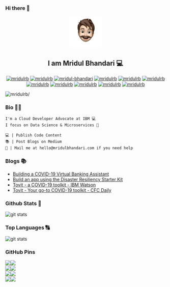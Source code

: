 ### Hi there 👋

<!--
**mridulrb/mridulrb** is a ✨ _special_ ✨ repository because its `README.md` (this file) appears on your GitHub profile.

Here are some ideas to get you started:

- 🔭 I’m currently working on ...
- 🌱 I’m currently learning ...
- 👯 I’m looking to collaborate on ...
- 🤔 I’m looking for help with ...
- 💬 Ask me about ...
- 📫 How to reach me: ...
- 😄 Pronouns: ...
- ⚡ Fun fact: ...
-->

<p align="center">
  <img src="https://raw.githubusercontent.com/mridulrb/mridulrb/master/logo%20-%20400.png" width="100px" height="100px" />
</p>

<h2 align="center"> I am Mridul Bhandari 💻 </h2>
<p align="center">
<a href=https://mridulbhandari.com target="blank"><img align="center" src=https://cdn.jsdelivr.net/npm/simple-icons@3.0.1/icons/about-dot-me.svg alt="mridulrb" height="20" width="20" /></a>
<a href=https://twitter.com/mridulrb target="blank"><img align="center" src=https://cdn.jsdelivr.net/npm/simple-icons@3.0.1/icons/twitter.svg alt="mridulrb" height="20" width="20" /></a>
<a href=https://linkedin.com/in/mridul-bhandari target="blank"><img align="center" src=https://cdn.jsdelivr.net/npm/simple-icons@3.0.1/icons/linkedin.svg alt="mridul-bhandari" height="20" width="20" /></a>
<a href=https://www.medium.com/@mridulrb target="blank"><img align="center" src=https://cdn.jsdelivr.net/npm/simple-icons@3.0.1/icons/medium.svg alt="mridulrb" height="20" width="20" /></a>
<a href=https://stackoverflow.com/story/mridulrb target="blank"><img align="center" src=https://cdn.jsdelivr.net/npm/simple-icons@3.0.1/icons/stackoverflow.svg alt="mridulrb" height="20" width="20" /></a>
<a href=https://www.instagram.com/mridulrb target="blank"><img align="center" src=https://cdn.jsdelivr.net/npm/simple-icons@3.0.1/icons/instagram.svg alt="mridulrb" height="20" width="20" /></a>
<a href=https://codepen.io/mridulrb target="blank"><img align="center" src=https://cdn.jsdelivr.net/npm/simple-icons@3.0.1/icons/codepen.svg alt="mridulrb" height="20" width="20" /></a>
<a href=https://dev.to/mridulrb target="blank"><img align="center" src=https://cdn.jsdelivr.net/npm/simple-icons@3.0.1/icons/dev-dot-to.svg alt="mridulrb" height="20" width="20" /></a>
<a href=https://www.facebook.com/mridulrb target="blank"><img align="center" src=https://cdn.jsdelivr.net/npm/simple-icons@3.0.1/icons/facebook.svg alt="mridulrb" height="20" width="20" /></a>
<a href=https://www.behance.net/mridulbhandari target="blank"><img align="center" src=https://cdn.jsdelivr.net/npm/simple-icons@3.0.1/icons/behance.svg alt="mridulrb" height="20" width="20" /></a>
<a href=https://dribbble.com/mridulrb target="blank"><img align="center" src=https://cdn.jsdelivr.net/npm/simple-icons@3.0.1/icons/dribbble.svg alt="mridulrb" height="20" width="20" /></a>
</p>

<p align="left"> <img src=https://komarev.com/ghpvc/?username=mridulrb alt=mridulrb/> </p>

### Bio 👨‍🦱
```
I'm a Cloud Developer Advocate at IBM 💻 
I focus on Data Science & Microservices 🌈

💻 | Publish Code Content
📚 | Post Blogs on Medium
💬 | Mail me at hello@mridulbhandari.com if you need help
```

### Blogs 📚
- [Building a COVID-19 Virtual Banking Assistant](https://medium.com/ibm-watson/building-a-covid-19-virtual-banking-assistant-cb4252dc1bcc)
- [Build an app using the Disaster Resiliency Starter Kit](https://medium.com/callforcode/on-july-14th-2020-cloud-developer-advocate-mridul-bhandari-from-ibm-developer-and-senior-2a8d2f67c1de)
- [Tovit - a COVID-19 toolkit - IBM Watson](https://medium.com/ibm-watson/tovit-a-covid-19-toolkit-aed5c2fc68d1)
- [Tovit - Your go-to COVID-19 toolkit - CFC Daily](https://medium.com/callforcode/tovit-ae4554bfe92f)

### Github Stats 💯
<img src="https://github-readme-stats.vercel.app/api?username=mridulrb&count_private=true&show_icons=true&theme=highcontrast" alt="git stats">

### Top Languages 🔠
<img src="https://github-readme-stats.vercel.app/api/top-langs/?username=mridulrb&theme=dracula" alt="git stats">

### GitHub Pins

<a href="https://github.com/mridulrb/Tovit">
  <img align="left" src="https://github-readme-stats.vercel.app/api/pin/?username=mridulrb&repo=Tovit&show_owner=True&theme=dark" />
</a>

<a href="https://github.com/mridulrb/Bank-Virtual-Assistant">
  <img align="left" src="https://github-readme-stats.vercel.app/api/pin/?username=mridulrb&repo=Bank-Virtual-Assistant&show_owner=True&theme=radical" />
</a>
<br/>
<a href="https://github.com/mridulrb/Solution-Starter-Kit-Disasters-2020">
  <img align="left" src="https://github-readme-stats.vercel.app/api/pin/?username=mridulrb&repo=Solution-Starter-Kit-Disasters-2020&show_owner=True&theme=cobalt" />
</a>

<a href="https://github.com/mridulrb/node-red-contrib-twc-covid19-tracker">
  <img align="left" src="https://github-readme-stats.vercel.app/api/pin/?username=mridulrb&repo=node-red-contrib-twc-covid19-tracker&show_owner=True&theme=radical" />
</a>
<br/>
<a href="https://github.com/mridulrb/AR_Treasure_Hunt_using_A-Frame_and_AR.js">
  <img align="left" src="https://github-readme-stats.vercel.app/api/pin/?username=mridulrb&repo=AR_Treasure_Hunt_using_A-Frame_and_AR.js&show_owner=True&theme=radical" />
</a>

<a href="https://github.com/mridulrb/Neural-Network-in-R">
  <img align="left" src="https://github-readme-stats.vercel.app/api/pin/?username=mridulrb&repo=Neural-Network-in-R&show_owner=True&theme=radical" />
</a>
<br/>
<a href="https://github.com/mridulrb/Spotify-Playlist-ReactNative-GraphQL">
  <img align="left" src="https://github-readme-stats.vercel.app/api/pin/?username=mridulrb&repo=Spotify-Playlist-ReactNative-GraphQL&show_owner=True&theme=radical" />
</a>

<a href="https://github.com/mridulrb/Khibra">
  <img align="left" src="https://github-readme-stats.vercel.app/api/pin/?username=mridulrb&repo=Khibra&show_owner=True&theme=radical" />
</a>
<br/>




